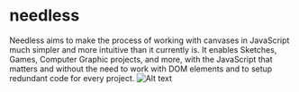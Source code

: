 # needless
Needless aims to make the process of working with canvases in JavaScript much simpler and more intuitive than it currently is. It enables Sketches, Games, Computer Graphic projects, and more, with the JavaScript that matters and without the need to work with DOM elements and to setup redundant code for every project.
![Alt text](https://umerkk164.github.io/needlessjs/src/logo/main.png)
